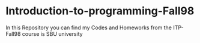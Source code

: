 # Introduction-to-programming-Fall98
 In this Repository you can find my Codes and Homeworks from the ITP-Fall98 course is SBU university
